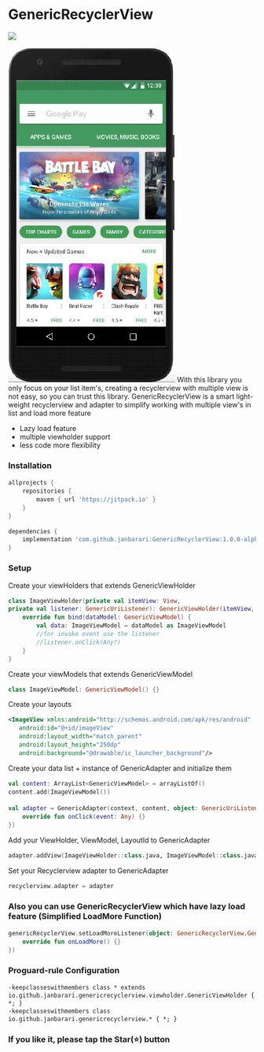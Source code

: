 # GenericRecyclerView
[![](https://jitpack.io/v/janbarari/GenericRecyclerView.svg)](https://jitpack.io/#janbarari/GenericRecyclerView)

![](demo.gif)
With this library you only focus on your list item's, creating a recyclerview with multiple view is not easy, so you can trust this library.
GenericRecyclerView is a smart light-weight recyclerview and adapter to simplify working with multiple view's in list and load more feature

  - Lazy load feature
  - multiple viewholder support
  - less code more flexibility

### Installation
```gradle
allprojects {
	repositories {
		maven { url 'https://jitpack.io' }
	}
}
```

```gradle
dependencies {
    implementation 'com.github.janbarari:GenericRecyclerView:1.0.0-alpha'
}
```

### Setup
Create your viewHolders that extends GenericViewHolder
```kotlin
class ImageViewHolder(private val itemView: View,
private val listener: GenericUriListener): GenericViewHolder(itemView, listener) {
    override fun bind(dataModel: GenericViewModel) {
        val data: ImageViewModel = dataModel as ImageViewModel
        //for invoke event use the listener
        //listener.onClick(Any?)
    }
}
```

Create your viewModels that extends GenericViewModel
```kotlin
class ImageViewModel: GenericViewModel() {}
```

Create your layouts
```xml
<ImageView xmlns:android="http://schemas.android.com/apk/res/android"
   android:id="@+id/imageView"
   android:layout_width="match_parent"
   android:layout_height="250dp"
   android:background="@drawable/ic_launcher_background"/>
```

Create your data list + instance of GenericAdapter and initialize them
```kotlin
val content: ArrayList<GenericViewModel> = arrayListOf()
content.add(ImageViewModel())

val adapter = GenericAdapter(context, content, object: GenericUriListener{
    override fun onClick(event: Any) {}
})
```

Add your ViewHolder, ViewModel, LayoutId to GenericAdapter
```kotlin
adapter.addView(ImageViewHolder::class.java, ImageViewModel::class.java, R.layout.grv_image_item)
```

Set your Recyclerview adapter to GenericAdapter
```kotlin
recyclerview.adapter = adapter
```


### Also you can use GenericRecyclerView which have lazy load feature (Simplified LoadMore Function)
```kotlin
genericRecyclerView.setLoadMoreListener(object: GenericRecyclerView.GenericRecyclerViewListener {
    override fun onLoadMore() {}
})
```

### Proguard-rule Configuration
```Gradle
-keepclasseswithmembers class * extends io.github.janbarari.genericrecyclerview.viewholder.GenericViewHolder { *; }
-keepclasseswithmembers class io.github.janbarari.genericrecyclerview.* { *; }
```

### If you like it, please tap the Star(⭐️) button 


